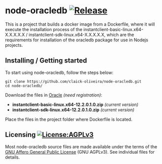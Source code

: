 node-oracledb [![Release](https://img.shields.io/github/release/claick-oliveira/node-oracledb.svg)](https://github.com/claick-oliveira/node-oracledb/releases/latest)
============================

This is a project that builds a docker image from a Dockerfile, where it will execute the installation process of the instantclient-basic-linux.x64-X.X.X.X.X / instantclient-sdk-linux.x64-X.X.X.X.X, which are the requirements for installation of the oracledb package for use in Nodejs projects.

## Installing / Getting started

To start using node-oracledb, follow the steps below:

```shell
git clone https://github.com/claick-oliveira/node-oracledb.git
cd node-oracledb/
```
Download the files in [Oracle](http://www.oracle.com/technetwork/topics/linuxx86-64soft-092277.html) _(need registration)_:

  - **instantclient-basic-linux.x64-12.2.0.1.0.zip** _(current version)_
  - **instantclient-sdk-linux.x64-12.2.0.1.0.zip** _(current version)_

Place the files in the project folder where Dockerfile is located.

## Licensing [![License:AGPLv3](https://img.shields.io/badge/License-AGPL%20v3-brightgreen.svg)](http://www.gnu.org/licenses/agpl-3.0)

Most node-oracledb source files are made available under the terms of the [GNU Affero General Public License](http://www.gnu.org/licenses/agpl-3.0) (GNU AGPLv3). See individual files for details.
